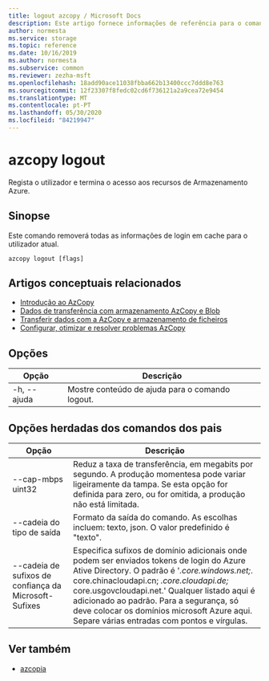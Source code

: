 ```yaml
---
title: logout azcopy / Microsoft Docs
description: Este artigo fornece informações de referência para o comando de logout azcopy.
author: normesta
ms.service: storage
ms.topic: reference
ms.date: 10/16/2019
ms.author: normesta
ms.subservice: common
ms.reviewer: zezha-msft
ms.openlocfilehash: 18add90ace11038fbba662b13400ccc7ddd8e763
ms.sourcegitcommit: 12f23307f8fedc02cd6f736121a2a9cea72e9454
ms.translationtype: MT
ms.contentlocale: pt-PT
ms.lasthandoff: 05/30/2020
ms.locfileid: "84219947"
---
```

# <a name="azcopy-logout"></a>azcopy logout

Regista o utilizador e termina o acesso aos recursos de Armazenamento Azure.

## <a name="synopsis"></a>Sinopse

Este comando removerá todas as informações de login em cache para o utilizador atual.

```azcopy
azcopy logout [flags]
```

## <a name="related-conceptual-articles"></a>Artigos conceptuais relacionados

- [Introdução ao AzCopy](storage-use-azcopy-v10.md)
- [Dados de transferência com armazenamento AzCopy e Blob](storage-use-azcopy-blobs.md)
- [Transferir dados com a AzCopy e armazenamento de ficheiros](storage-use-azcopy-files.md)
- [Configurar, otimizar e resolver problemas AzCopy](storage-use-azcopy-configure.md)

## <a name="options"></a>Opções

|Opção|Descrição|
|--|--|
|-h, -- ajuda|Mostre conteúdo de ajuda para o comando logout.|

## <a name="options-inherited-from-parent-commands"></a>Opções herdadas dos comandos dos pais

|Opção|Descrição|
|---|---|
|--cap-mbps uint32|Reduz a taxa de transferência, em megabits por segundo. A produção momentesa pode variar ligeiramente da tampa. Se esta opção for definida para zero, ou for omitida, a produção não está limitada.|
|--cadeia do tipo de saída|Formato da saída do comando. As escolhas incluem: texto, json. O valor predefinido é "texto".|
|--cadeia de sufixos de confiança da Microsoft-Sufixes   |Especifica sufixos de domínio adicionais onde podem ser enviados tokens de login do Azure Ative Directory.  O padrão é '*.core.windows.net;*. core.chinacloudapi.cn; *.core.cloudapi.de;* core.usgovcloudapi.net.' Qualquer listado aqui é adicionado ao padrão. Para a segurança, só deve colocar os domínios microsoft Azure aqui. Separe várias entradas com pontos e vírgulas.|

## <a name="see-also"></a>Ver também

- [azcopia](storage-ref-azcopy.md)
